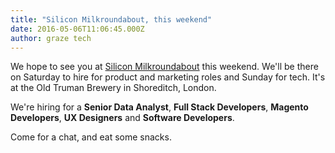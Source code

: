 ```yaml
---
title: "Silicon Milkroundabout, this weekend"
date: 2016-05-06T11:06:45.000Z
author: graze tech
---
```


We hope to see you at [Silicon Milkroundabout](http://www.siliconmilkroundabout.com) this weekend. We'll be there on Saturday to hire for product and marketing roles and Sunday for tech. It's at the Old Truman Brewery in Shoreditch, London.

We're hiring for a **Senior Data Analyst**, **Full Stack Developers**, **Magento Developers**, **UX Designers** and **Software Developers**.

Come for a chat, and eat some snacks.